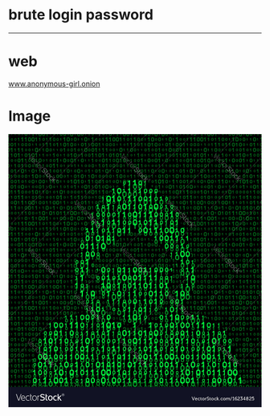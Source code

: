 # brute login password
------------------
# web

www.anonymous-girl.onion

# Image
<img src="Image/hacker.jpg"/>
